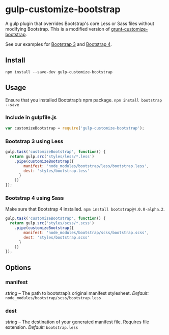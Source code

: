 # gulp-customize-bootstrap
A gulp plugin that overrides Bootstrap's core Less or Sass files without modifying Bootstrap. This is a modified version of [grunt-customize-bootstrap](https://github.com/ianwremmel/grunt-customize-bootstrap).

See our examples for [Bootstrap 3](https://github.com/wildbit/gulp-customize-bootstrap/tree/master/examples/bootstrap-3) and [Bootstrap 4](https://github.com/wildbit/gulp-customize-bootstrap/tree/master/examples/bootstrap-4).

## Install
```
npm install --save-dev gulp-customize-bootstrap
```

## Usage
Ensure that you installed Bootstrap’s npm package. `npm install bootstrap --save`

### Include in gulpfile.js

```js
var customizeBootstrap = require('gulp-customize-bootstrap');
```


### Bootstrap 3 using Less

```js
gulp.task('customizeBootstrap', function() {
  return gulp.src('styles/less/*.less')
    .pipe(customizeBootstrap({
        manifest: 'node_modules/bootstrap/less/bootstrap.less',
        dest: 'styles/bootstrap.less'
      }
    ))
});
```

### Bootstrap 4 using Sass

Make sure that Bootstrap 4 installed. `npm install bootstrap@4.0.0-alpha.2`.

```js
gulp.task('customizeBootstrap', function() {
  return gulp.src('styles/scss/*.scss')
    .pipe(customizeBootstrap({
        manifest: 'node_modules/bootstrap/scss/bootstrap.scss',
        dest: 'styles/bootstrap.scss'
      }
    ))
});
```


## Options

### manifest
_string_ – The path to bootstrap’s original manifest stylesheet.
_Default:_ `node_modules/bootstrap/scss/bootstrap.less`

### dest
_string_ – The destination of your generated manifest file. Requires file extension.
_Default:_ `bootstrap.less`